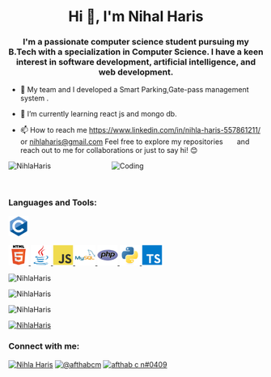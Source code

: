 <h1 align="center">Hi 👋, I'm Nihal Haris</h1>
<h3 align="center">I'm a passionate computer science student pursuing my B.Tech with a specialization in Computer Science. I have a keen interest in software development, artificial intelligence, and web development.</h3>

- 🔭 My team and I developed a Smart Parking,Gate-pass management system .<br/>

- 🌱 I’m currently learning react js and mongo db.</br>

- 📫 How to reach me https://www.linkedin.com/in/nihla-haris-557861211/ or nihlaharis@gmail.com Feel free to explore my repositories &nbsp;&nbsp;&nbsp;&nbsp;&nbsp;&nbsp;and reach out to me for collaborations or just to say hi! 😊

<img align="right" alt="Coding" width="300" src="https://user-images.githubusercontent.com/74038190/212746035-d5c61762-973c-44c0-aec7-887f3b7690e3.gif">
<p align="left"> <img src="https://komarev.com/ghpvc/?username=NihlaHaris&label=Profile%20views&color=0e75b6&style=flat" alt="NihlaHaris" /> </p>

<p align="left"> <a href="https://twitter.com/" target="blank"><img src="https://img.shields.io/twitter/follow/?logo=twitter&style=for-the-badge" alt="" /></a> </p>
<h3 align="left">Languages and Tools:</h3>
<p align="left"> <a href="https://www.cprogramming.com/" target="_blank" rel="noreferrer"> 
<img src="https://raw.githubusercontent.com/devicons/devicon/master/icons/c/c-original.svg" alt="c" width="40" height="40"/> </a> <a href="https://www.w3schools.com/css/" target="_blank" rel="noreferrer"> 


 <img src="https://raw.githubusercontent.com/devicons/devicon/master/icons/html5/html5-original-wordmark.svg" alt="html5" width="40" height="40"/> </a> <a href="https://www.java.com" target="_blank" rel="noreferrer"> 
<img src="https://raw.githubusercontent.com/devicons/devicon/master/icons/java/java-original.svg" alt="java" width="40" height="40"/> </a> <a href="https://developer.mozilla.org/en-US/docs/Web/JavaScript" target="_blank" rel="noreferrer"> 
<img src="https://raw.githubusercontent.com/devicons/devicon/master/icons/javascript/javascript-original.svg" alt="javascript" width="40" height="40"/> </a> <a href="https://www.mysql.com/" target="_blank" rel="noreferrer"> 
<img src="https://raw.githubusercontent.com/devicons/devicon/master/icons/mysql/mysql-original-wordmark.svg" alt="mysql" width="40" height="40"/> </a> <a href="https://www.php.net" target="_blank" rel="noreferrer">
<img src="https://raw.githubusercontent.com/devicons/devicon/master/icons/php/php-original.svg" alt="php" width="40" height="40"/> </a> <a href="https://www.python.org" target="_blank" rel="noreferrer">
<img src="https://raw.githubusercontent.com/devicons/devicon/master/icons/python/python-original.svg" alt="python" width="40" height="40"/> </a> <a href="https://www.typescriptlang.org/" target="_blank" rel="noreferrer"> 
<img src="https://raw.githubusercontent.com/devicons/devicon/master/icons/typescript/typescript-original.svg" alt="typescript" width="40" height="40"/> </a> </p>
<p><img src="https://github-readme-stats.vercel.app/api/top-langs?username=NihalHaris&show_icons=true&locale=en&layout=compact" alt="NihlaHaris" /></p>
<p><img  src="https://github-readme-stats.vercel.app/api?username=NihlaHaris&show_icons=true&locale=en" alt="NihlaHaris" /></p>
<p><img  src="https://github-readme-streak-stats.herokuapp.com/?user=NihlaHaris&" alt="NihlaHaris" /></p>
<p align ="left"> <a href="https://github.com/ryo-ma/github-profile-trophy"><img src="https://github-profile-trophy.vercel.app/?username=NihlaHaris" alt="NihlaHaris" /></a> </p>
<h3 align="left">Connect with me:</h3>
<p align="left">
<a href="https://www.linkedin.com/in/nihla-haris-557861211/" target="blank"><img align="center" src="https://raw.githubusercontent.com/rahuldkjain/github-profile-readme-generator/master/src/images/icons/Social/linked-in-alt.svg" alt="Nihla Haris" height="30" width="40" /></a>
<a href="https://www.hackerrank.com/profile/afthabcm" target="blank"><img align="center" src="https://raw.githubusercontent.com/rahuldkjain/github-profile-readme-generator/master/src/images/icons/Social/hackerrank.svg" alt="@afthabcm" height="30" width="40" /></a>
<a href="https://discordapp.com/users/811581844327759884" target="blank"><img align="center" src="https://raw.githubusercontent.com/rahuldkjain/github-profile-readme-generator/master/src/images/icons/Social/discord.svg" alt="afthab c n#0409" height="30" width="40" /></a>
</p>
